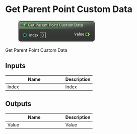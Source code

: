 # Get Parent Point Custom Data

<div align="left" data-full-width="false"><figure><img src="../../../.gitbook/assets/get_parent_point_custom_data.png" alt=""><figcaption></figcaption></figure></div>

Get Parent Point Custom Data

## Inputs

<table><thead><tr><th width="170">Name</th><th>Description</th></tr></thead><tbody><tr><td>Index</td><td>Index</td></tr></tbody></table>

## Outputs

<table><thead><tr><th width="170">Name</th><th>Description</th></tr></thead><tbody><tr><td>Value</td><td>Value</td></tr></tbody></table>
